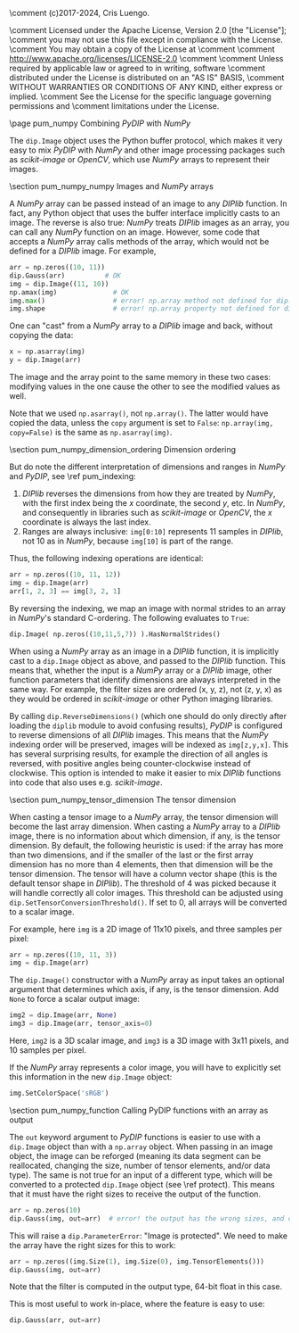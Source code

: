 \comment (c)2017-2024, Cris Luengo.

\comment Licensed under the Apache License, Version 2.0 [the "License"];
\comment you may not use this file except in compliance with the License.
\comment You may obtain a copy of the License at
\comment
\comment    http://www.apache.org/licenses/LICENSE-2.0
\comment
\comment Unless required by applicable law or agreed to in writing, software
\comment distributed under the License is distributed on an "AS IS" BASIS,
\comment WITHOUT WARRANTIES OR CONDITIONS OF ANY KIND, either express or implied.
\comment See the License for the specific language governing permissions and
\comment limitations under the License.


\page pum_numpy Combining *PyDIP* with *NumPy*

The `dip.Image` object uses the Python buffer protocol, which makes it very easy to mix
*PyDIP* with *NumPy* and other image processing packages such as *scikit-image* or *OpenCV*,
which use *NumPy* arrays to represent their images.


\section pum_numpy_numpy Images and *NumPy* arrays

A *NumPy* array can be passed instead of an image to any *DIPlib* function. In fact, any Python object
that uses the buffer interface implicitly casts to an image. The reverse is also true: *NumPy* treats
*DIPlib* images as an array, you can call any *NumPy* function on an image. However, some code that
accepts a *NumPy* array calls methods of the array, which would not be defined for a *DIPlib* image.
For example,
```python
arr = np.zeros((10, 11))
dip.Gauss(arr)          # OK
img = dip.Image((11, 10))
np.amax(img)              # OK
img.max()                 # error! np.array method not defined for dip.Image
img.shape                 # error! np.array property not defined for dip.Image
```

One can "cast" from a *NumPy* array to a *DIPlib* image and back, without copying the data:
```python
x = np.asarray(img)
y = dip.Image(arr)
```
The image and the array point to the same memory in these two cases: modifying values in the one cause
the other to see the modified values as well.

Note that we used `np.asarray()`, not `np.array()`. The latter would have copied the data, unless the
`copy` argument is set to `False`: `np.array(img, copy=False)` is the same as `np.asarray(img)`.


\section pum_numpy_dimension_ordering Dimension ordering

But do note the different interpretation of dimensions and ranges in *NumPy* and *PyDIP*, see \ref pum_indexing:

1. *DIPlib* reverses the dimensions from how they are treated by *NumPy*, with the first index being the *x*
    coordinate, the second *y*, etc. In *NumPy*, and consequently in libraries such as *scikit-image* or *OpenCV*,
    the *x* coordinate is always the last index.
2. Ranges are always inclusive: `img[0:10]` represents 11 samples in *DIPlib*, not 10 as in *NumPy*,
   because `img[10]` is part of the range.

Thus, the following indexing operations are identical:
```python
arr = np.zeros((10, 11, 12))
img = dip.Image(arr)
arr[1, 2, 3] == img[3, 2, 1]
```

By reversing the indexing, we map an image with normal strides to an array in *NumPy*'s standard C-ordering.
The following evaluates to `True`:
```python
dip.Image( np.zeros((10,11,5,7)) ).HasNormalStrides()
```

When using a *NumPy* array as an image in a *DIPlib* function, it is implicitly cast to a `dip.Image`
object as above, and passed to the *DIPlib* function. This means that, whether the input is a *NumPy*
array or a *DIPlib* image, other function parameters that identify dimensions are always interpreted
in the same way. For example, the filter sizes are ordered (x, y, z), not (z, y, x) as they would be
ordered in *scikit-image* or other Python imaging libraries.

By calling `dip.ReverseDimensions()` (which one should do only directly after loading the `diplib`
module to avoid confusing results), *PyDIP* is configured to reverse dimensions of all *DIPlib* images.
This means that the *NumPy* indexing order will be preserved, images will be indexed as `img[z,y,x]`.
This has several surprising results, for example the direction of all angles is reversed, with
positive angles being counter-clockwise instead of clockwise. This option is intended to make it
easier to mix *DIPlib* functions into code that also uses e.g. *scikit-image*.


\section pum_numpy_tensor_dimension The tensor dimension

When casting a tensor image to a *NumPy* array, the tensor dimension will become the last array dimension.
When casting a *NumPy* array to a *DIPlib* image, there is no information about which dimension, if
any, is the tensor dimension. By default, the following heuristic is used: if the array has more than
two dimensions, and if the smaller of the last or the first array dimension has no more than 4 elements,
then that dimension will be the tensor dimension. The tensor will have a column vector shape (this is the
default tensor shape in *DIPlib*). The threshold of 4 was picked because it will handle correctly all color
images. This threshold can be adjusted using `dip.SetTensorConversionThreshold()`. If set to 0, all arrays
will be converted to a scalar image.

For example, here `img` is a 2D image of 11x10 pixels, and three samples per pixel:
```python
arr = np.zeros((10, 11, 3))
img = dip.Image(arr)
```

The `dip.Image()` constructor with a *NumPy* array as input takes an optional argument that determines
which axis, if any, is the tensor dimension. Add `None` to force a scalar output image:
```python
img2 = dip.Image(arr, None)
img3 = dip.Image(arr, tensor_axis=0)
```
Here, `img2` is a 3D scalar image, and `img3` is a 3D image with 3x11 pixels, and 10 samples per pixel.

If the *NumPy* array represents a color image, you will have to explicitly set this information in
the new `dip.Image` object:
```python
img.SetColorSpace('sRGB')
```


\section pum_numpy_function  Calling PyDIP functions with an array as output

The `out` keyword argument to *PyDIP* functions is easier to use with a `dip.Image` object than with a `np.array`
object. When passing in an image object, the image can be reforged (meaning its data segment can be reallocated,
changing the size, number of tensor elements, and/or data type). The same is not true for an input of a different
type, which will be converted to a protected `dip.Image` object (see \ref protect).
This means that it must have the right sizes to receive the output of the function.
```python
arr = np.zeros(10)
dip.Gauss(img, out=arr)  # error! the output has the wrong sizes, and cannot be reforged
```
This will raise a `dip.ParameterError`: "Image is protected". We need to make the array have the right sizes
for this to work:
```python
arr = np.zeros((img.Size(1), img.Size(0), img.TensorElements()))
dip.Gauss(img, out=arr)
```
Note that the filter is computed in the output type, 64-bit float in this case.

This is most useful to work in-place, where the feature is easy to use:
```python
dip.Gauss(arr, out=arr)
```
